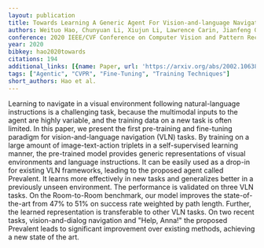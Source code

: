 ```yaml
---
layout: publication
title: Towards Learning A Generic Agent For Vision-and-language Navigation Via Pre-training
authors: Weituo Hao, Chunyuan Li, Xiujun Li, Lawrence Carin, Jianfeng Gao
conference: 2020 IEEE/CVF Conference on Computer Vision and Pattern Recognition (CVPR)
year: 2020
bibkey: hao2020towards
citations: 194
additional_links: [{name: Paper, url: 'https://arxiv.org/abs/2002.10638'}]
tags: ["Agentic", "CVPR", "Fine-Tuning", "Training Techniques"]
short_authors: Hao et al.
---
```

Learning to navigate in a visual environment following natural-language
instructions is a challenging task, because the multimodal inputs to the agent
are highly variable, and the training data on a new task is often limited. In
this paper, we present the first pre-training and fine-tuning paradigm for
vision-and-language navigation (VLN) tasks. By training on a large amount of
image-text-action triplets in a self-supervised learning manner, the
pre-trained model provides generic representations of visual environments and
language instructions. It can be easily used as a drop-in for existing VLN
frameworks, leading to the proposed agent called Prevalent. It learns more
effectively in new tasks and generalizes better in a previously unseen
environment. The performance is validated on three VLN tasks. On the
Room-to-Room benchmark, our model improves the state-of-the-art from 47% to 51%
on success rate weighted by path length. Further, the learned representation is
transferable to other VLN tasks. On two recent tasks, vision-and-dialog
navigation and "Help, Anna!" the proposed Prevalent leads to significant
improvement over existing methods, achieving a new state of the art.